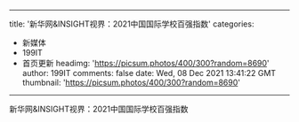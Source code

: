 
---
title: '新华网&INSIGHT视界：2021中国国际学校百强指数'
categories: 
 - 新媒体
 - 199IT
 - 首页更新
headimg: 'https://picsum.photos/400/300?random=8690'
author: 199IT
comments: false
date: Wed, 08 Dec 2021 13:41:22 GMT
thumbnail: 'https://picsum.photos/400/300?random=8690'
---

<div>   
新华网&INSIGHT视界：2021中国国际学校百强指数  
</div>
            